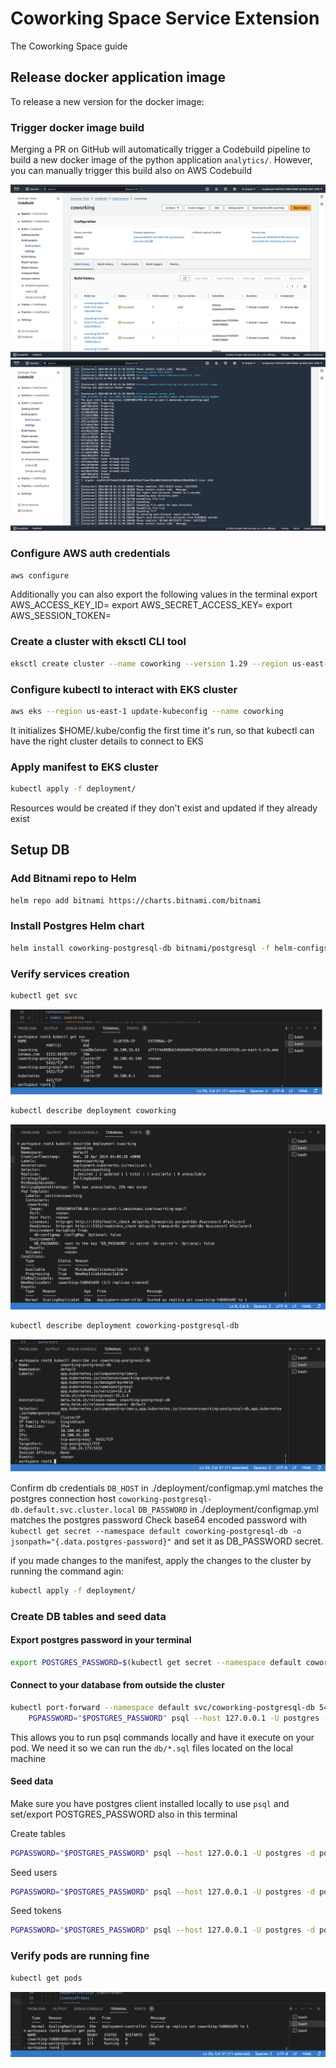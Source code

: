 # Coworking Space Service Extension

The Coworking Space guide

## Release docker application image

To release a new version for the docker image:

### Trigger docker image build

Merging a PR on GitHub will automatically trigger a Codebuild pipeline to build a new docker image of the python application `analytics/`.
However, you can manually trigger this build also on AWS Codebuild

![code-build](./screenshots/code-build-dashboard.png)
![code-build-ecr-push](./screenshots/code-build-dashboard-2.png)

### Configure AWS auth credentials


```bash
aws configure
```
Additionally you can also export the following values in the terminal 
export AWS_ACCESS_KEY_ID=
export AWS_SECRET_ACCESS_KEY=
export AWS_SESSION_TOKEN=


### Create a cluster with eksctl CLI tool

```bash
eksctl create cluster --name coworking --version 1.29 --region us-east-1 --nodegroup-name coworking-nodes --node-type t3.small --nodes 1 --nodes-min 1 --nodes-max 2
```

### Configure kubectl to interact with EKS cluster


```bash
aws eks --region us-east-1 update-kubeconfig --name coworking
```

It initializes $HOME/.kube/config the first time it's run, so that kubectl can have the right cluster details to connect to EKS


### Apply manifest to EKS cluster

```bash
kubectl apply -f deployment/
```

Resources would be created if they don't exist and updated if they already exist

## Setup DB

### Add Bitnami repo to Helm

```bash
helm repo add bitnami https://charts.bitnami.com/bitnami
```

### Install Postgres Helm chart

```bash
helm install coworking-postgresql-db bitnami/postgresql -f helm-configs/helm-postgresql-values.yaml 
```

### Verify services creation

```bash
kubectl get svc
```

![service-list](./screenshots/service-list.png)

```bash
kubectl describe deployment coworking
```

![describe-app-service](./screenshots/describe-app-service.png)

```bash
kubectl describe deployment coworking-postgresql-db
```

![describe-db-service](./screenshots/describe-db-service.png)


Confirm db credentials
`DB_HOST` in ./deployment/configmap.yml matches the postgres connection host `coworking-postgresql-db.default.svc.cluster.local`
`DB_PASSWORD` in ./deployment/configmap.yml matches the postgres password
Check base64 encoded password with `kubectl get secret --namespace default coworking-postgresql-db -o jsonpath="{.data.postgres-password}"` and set it as DB_PASSWORD secret.

if you made changes to the manifest, apply the changes to the cluster by running the command agin:  

```bash
kubectl apply -f deployment/
```

### Create DB tables and seed data

#### Export postgres password in your terminal

```bash
export POSTGRES_PASSWORD=$(kubectl get secret --namespace default coworking-postgresql-db -o jsonpath="{.data.postgres-password}" | base64 -d)
```

#### Connect to your database from outside the cluster 

```bash
kubectl port-forward --namespace default svc/coworking-postgresql-db 5432:5432 &
    PGPASSWORD="$POSTGRES_PASSWORD" psql --host 127.0.0.1 -U postgres -d postgres -p 5432
```

This allows you to run psql commands locally and have it execute on your pod. We need it so we can run the `db/*.sql` files  located on the local machine

#### Seed data
Make sure you have postgres client installed locally to use `psql` and set/export POSTGRES_PASSWORD also in this terminal

Create tables
```bash
PGPASSWORD="$POSTGRES_PASSWORD" psql --host 127.0.0.1 -U postgres -d postgres -p 5432 < db/1_create_tables.sql
```

Seed users

```bash
PGPASSWORD="$POSTGRES_PASSWORD" psql --host 127.0.0.1 -U postgres -d postgres -p 5432 < db/2_seed_users.sql 
```

Seed tokens

```bash
PGPASSWORD="$POSTGRES_PASSWORD" psql --host 127.0.0.1 -U postgres -d postgres -p 5432 < db/3_seed_tokens.sql 
```

### Verify pods are running fine

```bash
kubectl get pods
```

![pod-list](./screenshots/pod-list.png)

